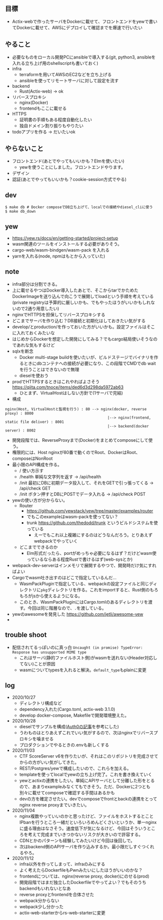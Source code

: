 ## 目標
- Actix-webで作ったサーバをDockerに載せて、フロントエンドをyewで書いてDockerに載せて、AWSにデプロイして確認までを爆速で行いたい

## やること
- 必要なものをローカル開発PCにansibleで導入する(git, python3, ansibleを入れる立ち上げ用のshellscriptも書いておく)
- infra
  - terraformを用いてAWSのEC2などを立ち上げる
  - ansibleを使ってリモートサーバに対して設定を流す
- backend
  - Rust(Actix-web) -> ok
- リバースプロキシ
  - nginx(Docker)
  - frontendもここに載せる
- HTTPS
  - 証明書の手順もある程度自動化したい
  - 独自ドメイン割り振りもやりたい
- todoアプリを作る -> だいたいok

## やらないこと
- フロントエンド(あとでやってもいいかも？Elmを使いたい)
  - yewを使うことにしました。フロントエンドやります。
- デザイン
- 認証(あとでやってもいいかも？cookie-session方式でやる)

## dev
```
$ make db # Docker composeでDB立ち上げて、localでの接続やdiesel_cliに使う
$ make db_down
```

## yew
- https://yew.rs/docs/en/getting-started/project-setup
- wasm関連のツールをインストールする必要がありそう。
- cargo-web/wasm-bindgen/wasm-pack を入れる
- yarnを入れる(node, npmはもとから入っていた)

## note
- infra部分は分割できる。
- 上に載せるやつはDocker導入したあとで、そこからtarでかためたDockerImageを送り込んで向こうで展開してloadという手順を考えている(private registryは予算的に厳しいかも、でもやったほうがいいかもしれないので2通り用意したい)
- nginxでHTTPSを担保してリバースプロキシする
- どこまでサーバを作り込む？DB接続と初期化はしておきたい気がする
- develop/とproduction/を作っておいた方がいいかも。設定ファイルはそこに入れておくみたいな
- はじめからDockerを想定した開発にしてみる？でもcargo結局使いそうなのであれな気もするけど
- sqlxを断念
  - Docker multi-stage buildを使いたいが、ビルドステージでバイナリを作るときにdbコンテナへの接続が必要になり、この段階でCMDでdb waitを行うことはできないので無理
  - dieselを使おう
- prodでHTTPSするときはこれやればよさそう https://qiita.com/tnoce/items/ded6d3d298da5972ab63
  - ひとまず、VirtualHostはしない方針で(1サーバで完結)
- 構成
```
nginx(Host, VirtualHostと監視を行う) : 80 --> nginx(docker, reverse proxy) : 8000
                                               |--> nginx(frontend, static file deliver) : 8001
                                               |--> backend(docker server) : 8002
```
- 開発段階では、ReverseProxyまで(Docker)をまとめてcomposeにして使う。
- 権限的には、Host nginxが80番で動くのでRoot、DockerはRoot、composeはNonRoot
- 最小限のAPI構成を作る。
  - / 使い方示す
  - /health 単純な文字列を返す -> /api/health
  - /init 最初にDBに初期データ投入して、それをGETで引っ張ってくる -> /api/check GET
  - /init ボタン押すとDBにPOSTでデータ入れる -> /api/check POST
- yewの使い方が分からない。
  - Router
    - https://github.com/yewstack/yew/tree/master/examples/router
    - でもこのexampleはwasm-packを使ってない？
    - trunk https://github.com/thedodd/trunk というビルドシステムを使っている
      - えーでもこれ以上複雑にするのはどうなんだろう。とりあえずwebpackでやっていく
  - どこまでできるのか
    - Elm形式だったら、portがめっちゃ必要になるはず？だけどwasm使っているならある程度Rustで書けるはず(web-sysとか)
- webpack-dev-serverはインメモリで展開するやつで、開発時だけ気にすればよい
- Cargoでwasm吐き出すのはどこで指定しているんだ...
  - WasmPackPluginで指定している、webpackの設定ファイルと同じディレクトリに``pkg``ディレクトリを作る。これをimportすると、Rust側のもろもろがjsから使えるようになる。
  - このとき、WasmPackPluginにはCargo.tomlのあるディレクトリを渡す。今回は同じ階層なので、``.``を渡している。
- yewのawesomeを発見した https://github.com/jetli/awesome-yew
- 

## trouble shoot
- 配信されてるっぽいのに真っ白 `Uncaught (in promise) TypeError: Response has unsupported MIME type`
  - これはサーバ(静的ファイルホスト側)がwasmを送れない(Header対応してない)ことが原因
  - wasmについてtypesを入れると解決。`default_type`もplainに変更

## log
- 2020/10/27
  - ディレクトリ構成など
  - dependency入れた(Cargo.toml, actix-web 3.1.0)
  - develop docker-compose, Makefileで開発環境整えた。
- 2020/10/28
  - dieselでサンプルを構成([Auth0の記事](https://auth0.com/blog/build-an-api-in-rust-with-jwt-authentication-using-actix-web/)を参考にした)
  - うわものはとりあえずこれでいい気がするので、次はnginxでリバースプロキシを噛ませる
  - プロダクションでやるときの.envも新しくする
- 2020/11/03
  - CTF ScoreServer v6を作りたいが、それはこのリポジトリを完成させてからの方がいい気がしてきた。
  - REST/Postgres/yewで構成したいので、これらを加える。
  - templateを使ってlocalでyewの立ち上げ完了。これを書き換えていく
  - yewとactixの連携をしたい。単純にAPIサーバとして分離した形をとるので、あまりexampleみなくてもできそう。ただ、Dockerに2つとも別々に載せてcomposeで確認する手間はあるかも
  - devの方を確定させたい。devでcomposeでfrontとbackの連携をとってnginx reverse proxyまでいきたい。
- 2020/11/04
  - nginx複数やっていいのかと思ったけど、ファイルをホストするとことIPbanを行うところ一緒だといろいろめんどくさいというか、単一nginxに盛る理由はなさそう。速度低下が気になるけど、今回はそういうところを考えて完成までいきつかないリスクが大きいので許容する。
  - CDNとかのパターンも経験してみたいけど今回は後回しで。
  - 次はbackend側のAPIサーバを作り込みするか。最小限だしすぐつくれるやろ。
- 2020/11/12
  - infra以外を作ってしまって、infraのみにする
  - よく考えたらDockerfileもPwnみたいにしたほうがいいのかな？
  - frontendについては、nginx(reverse proxy, docker)にのせる(prod)
  - 開発段階ではまだ独立したDockerfileでやってよい？でもそのうちbackendもいれないとなあ
  - reverse proxyとfrontendを合体させた
  - webpack分からない
  - webpack少し分かった
  - actix-web-starterからrs-web-starterに変更